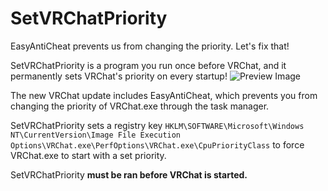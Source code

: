 # SetVRChatPriority
EasyAntiCheat prevents us from changing the priority.  Let's fix that!

SetVRChatPriority is a program you run once before VRChat, and it permanently sets VRChat's priority on every startup!
![Preview Image](https://cdn.discordapp.com/attachments/924219614257348650/1006908690349170698/unknown.png)

The new VRChat update includes EasyAntiCheat, which prevents you from changing the priority of VRChat.exe through the task manager.

SetVRChatPriority sets a registry key `HKLM\SOFTWARE\Microsoft\Windows NT\CurrentVersion\Image File Execution Options\VRChat.exe\PerfOptions\VRChat.exe\CpuPriorityClass` to force VRChat.exe to start with a set priority.

SetVRChatPriority **must be ran before VRChat is started.**
